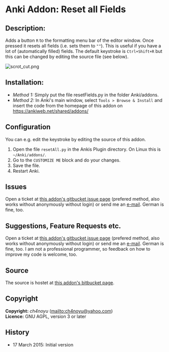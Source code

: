 # Anki Addon: Reset all Fields
## Description:
Adds a button `R` to the formatting menu bar of the editor window. Once pressed 
it resets all fields (i.e. sets them to `""`). This is useful if you have a lot 
of (automatically filled) fields. The default keystroke is `Ctrl+Shift+R` but 
this can be changed by editing the source file (see below).

![scrot_cut.png](https://bitbucket.org/repo/ryKzjn/images/814931627-scrot_cut.png "Screenshot")

## Installation:
* *Method 1:* Simply put the file resetFields.py in the folder Anki/addons.  
* *Method 2:* In Anki's main window, select `Tools > Browse & Install` and insert the code from the homepage of this addon on https://ankiweb.net/shared/addons/

## Configuration
You can e.g. edit the keystroke by editing the source of this addon.

1. Open the file `resetAll.py` in the Ankis Plugin directory. On Linux this is `~/Anki/addons/`.
2. Go to the `CUSTOMIZE ME` block and do your changes.
3. Save the file.
4. Restart Anki.

## Issues
Open a ticket at [this addon's gitbucket issue page](https://bitbucket.org/ch4noyu/anki-addon-reset-all-fields/issues) (prefered method, also works without anonymously without login) or send me an [e-mail](mailto:ch4noyu@yahoo.com). German is fine, too.

## Suggestions, Feature Requests etc.
Open a ticket at [this addon's gitbucket issue page](https://bitbucket.org/ch4noyu/anki-addon-reset-all-fields/issues) (prefered method, also works without anonymously without login) or send me an [e-mail](mailto:ch4noyu@yahoo.com). German is fine, too. I am not a professional programmer, so feedback on how to improve my code is welcome, too.

## Source
The source is hostet at [this addon's bitbucket page](https://bitbucket.org/ch4noyu/anki-addon-reset-all-fields/).

## Copyright
**Copyright:** *ch4noyu* (<mailto:ch4noyu@yahoo.com>)  
**Licence:** GNU AGPL, version 3 or later

## History

* 17 March 2015: Initial version